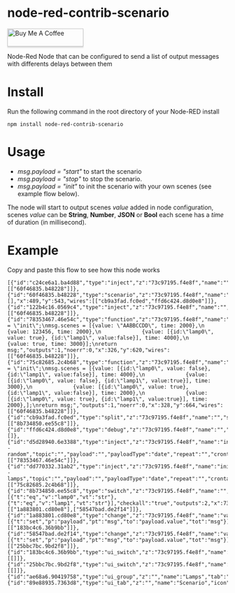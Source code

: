 # node-red-contrib-scenario

<a href="https://www.buymeacoffee.com/MVg9wc2HE" target="_blank"><img src="https://www.buymeacoffee.com/assets/img/custom_images/orange_img.png" alt="Buy Me A Coffee" style="height: 41px !important;width: 174px !important;box-shadow: 0px 3px 2px 0px rgba(190, 190, 190, 0.5) !important;-webkit-box-shadow: 0px 3px 2px 0px rgba(190, 190, 190, 0.5) !important;" ></a>

Node-Red Node that can be configured to send a list of output messages with differents delays between them

# Install

Run the following command in the root directory of your Node-RED install

    npm install node-red-contrib-scenario

# Usage

* *msg.payload = "start"* to start the scenario
* *msg.payload = "stop"* to stop the scenario.
* *msg.payload = "init"* to init the scenario with your own scenes (see example flow below).


The node will start to output scenes *value* added in node configuration, scenes *value* can be **String**, **Number**, **JSON** or **Bool**
each scene has a *time* of duration (in millisecond).


# Example

Copy and paste this flow to see how this node works


```
[{"id":"c24ce6a1.ba4d88","type":"inject","z":"73c97195.f4e8f","name":"","topic":"","payload":"start","payloadType":"str","repeat":"","crontab":"","once":false,"x":154,"y":528,"wires":[["60f46835.b48228"]]},{"id":"60f46835.b48228","type":"scenario","z":"73c97195.f4e8f","name":"","scenes":[],"x":489,"y":543,"wires":[["cb9a3fad.fc0ed","ffd6c424.d8d0e8"]]},{"id":"122b4c16.0569c4","type":"inject","z":"73c97195.f4e8f","name":"","topic":"","payload":"stop","payloadType":"str","repeat":"","crontab":"","once":false,"x":153,"y":573,"wires":[["60f46835.b48228"]]},{"id":"78353467.46e54c","type":"function","z":"73c97195.f4e8f","name":"","func":"msg.payload = \"init\";\nmsg.scenes = [{value: \"AABBCCDD\", time: 2000},\n             {value: 123456, time: 2000},\n             {value: [{id:\"lamp0\", value: true}, {id:\"lamp1\", value:false}], time: 4000},\n             {value: true, time: 3000}];\nreturn msg;","outputs":1,"noerr":0,"x":326,"y":620,"wires":[["60f46835.b48228"]]},{"id":"75c82685.2c4b68","type":"function","z":"73c97195.f4e8f","name":"","func":"msg.payload = \"init\";\nmsg.scenes = [{value: [{id:\"lamp0\", value: false}, {id:\"lamp1\", value:false}], time: 4000},\n             {value: [{id:\"lamp0\", value: false}, {id:\"lamp1\", value:true}], time: 3000},\n             {value: [{id:\"lamp0\", value: true}, {id:\"lamp1\", value:false}], time: 2000},\n             {value: [{id:\"lamp0\", value: true}, {id:\"lamp1\", value:true}], time: 2000},];\nreturn msg;","outputs":1,"noerr":0,"x":328,"y":664,"wires":[["60f46835.b48228"]]},{"id":"cb9a3fad.fc0ed","type":"split","z":"73c97195.f4e8f","name":"","splt":"","x":618,"y":543,"wires":[["8b734850.ee55c8"]]},{"id":"ffd6c424.d8d0e8","type":"debug","z":"73c97195.f4e8f","name":"","active":true,"console":"false","complete":"false","x":660,"y":633,"wires":[]},{"id":"d5d28940.6e3388","type":"inject","z":"73c97195.f4e8f","name":"init - random","topic":"","payload":"","payloadType":"date","repeat":"","crontab":"","once":false,"x":174,"y":620,"wires":[["78353467.46e54c"]]},{"id":"dd770332.31ab2","type":"inject","z":"73c97195.f4e8f","name":"init - lamps","topic":"","payload":"","payloadType":"date","repeat":"","crontab":"","once":false,"x":166,"y":664,"wires":[["75c82685.2c4b68"]]},{"id":"8b734850.ee55c8","type":"switch","z":"73c97195.f4e8f","name":"","property":"payload.id","propertyType":"msg","rules":[{"t":"eq","v":"lamp0","vt":"str"},{"t":"eq","v":"lamp1","vt":"str"}],"checkall":"true","outputs":2,"x":736,"y":543,"wires":[["1a883801.cd80e8"],["58547bad.de2f14"]]},{"id":"1a883801.cd80e8","type":"change","z":"73c97195.f4e8f","name":"value","rules":[{"t":"set","p":"payload","pt":"msg","to":"payload.value","tot":"msg"}],"action":"","property":"","from":"","to":"","reg":false,"x":875,"y":501,"wires":[["183bc4c6.36b9bb"]]},{"id":"58547bad.de2f14","type":"change","z":"73c97195.f4e8f","name":"value","rules":[{"t":"set","p":"payload","pt":"msg","to":"payload.value","tot":"msg"}],"action":"","property":"","from":"","to":"","reg":false,"x":876,"y":576,"wires":[["25bbc7bc.9bd2f8"]]},{"id":"183bc4c6.36b9bb","type":"ui_switch","z":"73c97195.f4e8f","name":"","label":"lamp0","group":"ae68a6.90419758","order":0,"width":0,"height":0,"passthru":true,"decouple":"false","topic":"","style":"","onvalue":"true","onvalueType":"bool","onicon":"","oncolor":"","offvalue":"false","offvalueType":"bool","officon":"","offcolor":"","x":1010.5,"y":501,"wires":[[]]},{"id":"25bbc7bc.9bd2f8","type":"ui_switch","z":"73c97195.f4e8f","name":"","label":"lamp1","group":"ae68a6.90419758","order":0,"width":0,"height":0,"passthru":true,"decouple":"false","topic":"","style":"","onvalue":"true","onvalueType":"bool","onicon":"","oncolor":"","offvalue":"false","offvalueType":"bool","officon":"","offcolor":"","x":1012,"y":576,"wires":[[]]},{"id":"ae68a6.90419758","type":"ui_group","z":"","name":"Lamps","tab":"89e88935.7363d8","disp":true,"width":"6"},{"id":"89e88935.7363d8","type":"ui_tab","z":"","name":"Scenario","icon":"home","order":1}]
```
